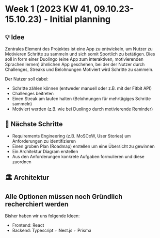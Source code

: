 # Week 1 (2023 KW 41, 09.10.23-15.10.23) - Initial planning

## 💡 Idee

Zentrales Element des Projektes ist eine App zu entwickeln, um Nutzer zu Motivieren Schritte zu sammeln und sich somit Sportlich zu betätigen. Dies soll in form einer Duolingo (eine App zum interaktiven, motivierenden Sprachen lernen) ähnlichen App geschehen, bei der der Nutzer durch Challenges, Streaks und Belohnungen Motiviert wird Schritte zu sammeln.

Der Nutzer soll dabei:

- Schritte zählen können (entweder manuell oder z.B. mit der Fitbit API)
- Challenges beitreten
- Einen Streak am laufen halten (Belohnungen für mehrtägiges Schritte sammeln)
- Motiviert werden (z.B. wie bei Duolingo durch motivierende Reminder)

## 👣 Nächste Schritte

- Requirements Engineering (z.B. MoSCoW, User Stories) um Anforderungen zu identifizieren
- Einen groben Plan (Roadmap) erstellen um eine Übersicht zu gewinnen
- Ein Architektur Diagram erstellen
- Aus den Anforderungen konkrete Aufgaben formulieren und diese zuordnen

## 🏛️ Architektur

## Alle Optionen müssen noch Gründlich recherchiert werden

Bisher haben wir uns folgende Ideen:

- Frontend: React
- Backend: Typescript + Nest.js + Prisma
